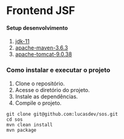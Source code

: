 # Frontend JSF

#### Setup desenvolvimento
1. [jdk-11](https://www.oracle.com/java/technologies/javase-jdk11-downloads.html)
1. [apache-maven-3.6.3](https://maven.apache.org/download.cgi)
2. [apache-tomcat-9.0.38](https://tomcat.apache.org/download-90.cgi)


### Como instalar e executar o projeto

1. Clone o repositório.
2. Acesse o diretório do projeto.
3. Instale as dependências.
4. Compile o projeto.

```console
git clone git@github.com:lucasdev/sos.git
cd sos
mvn clean install
mvn package
```